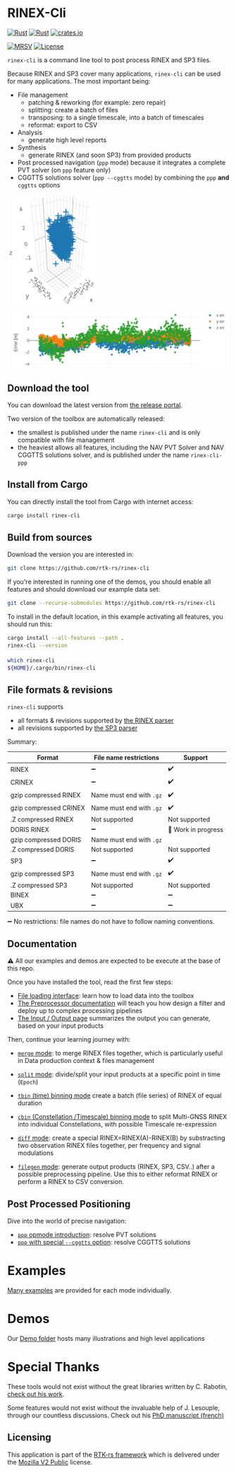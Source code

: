 RINEX-Cli
=========

[![Rust](https://github.com/rtk-rs/rinex-cli/actions/workflows/rust.yml/badge.svg)](https://github.com/rtk-rs/rinex-cli/actions/workflows/rust.yml)
[![Rust](https://github.com/rtk-rs/rinex-cli/actions/workflows/daily.yml/badge.svg)](https://github.com/rtk-rs/rinex-cli/actions/workflows/daily.yml)
[![crates.io](https://img.shields.io/crates/v/rinex-cli.svg)](https://crates.io/crates/rinex-cli)

[![MRSV](https://img.shields.io/badge/MSRV-1.81.0-orange?style=for-the-badge)](https://github.com/rust-lang/rust/releases/tag/1.81.0)
[![License](https://img.shields.io/badge/license-MPL_2.0-orange?style=for-the-badge&logo=mozilla)](https://github.com/rtk-rs/rinex-cli/blob/main/LICENSE)

`rinex-cli` is a command line tool to post process RINEX and SP3 files.

Because RINEX and SP3 cover many applications, `rinex-cli` can be used for many applications. 
The most important being:

- File management
  - patching & reworking (for example: zero repair)
  - splitting: create a batch of files
  - transposing: to a single timescale, into a batch of timescales
  - reformat: export to CSV
- Analysis 
  - generate high level reports
- Synthesis
  - generate RINEX (and soon SP3) from provided products
- Post processed navigation (`ppp` mode) because it integrates a complete
PVT solver (on `ppp` feature only)
- CGGTTS solutions solver (`ppp --cggtts` mode) by combining the `ppp` **and** `cggtts` options

<img src="plots/errors-3d.png" alt="3D Errors" style="display: inline-block; width=100px" />
<img src="plots/errors-coords.png" alt="3D Errors" style="display: inline-block; width=100px" />

## Download the tool

You can download the latest version from [the release portal](https://github.com/rtk-rs/rinex-cli/releases).

Two version of the toolbox are automatically released:

* the smallest is published under the name `rinex-cli` and is only compatible with file management
* the heaviest allows all features, including the NAV PVT Solver and NAV CGGTTS solutions solver, and is published
under the name `rinex-cli-ppp`

## Install from Cargo

You can directly install the tool from Cargo with internet access:

```bash
cargo install rinex-cli
```

## Build from sources

Download the version you are interested in:

```bash
git clone https://github.com/rtk-rs/rinex-cli
```

If you're interested in running one of the demos, you should enable all features
and should download our example data set:

```bash
git clone --recurse-submodules https://github.com/rtk-rs/rinex-cli
```

To install in the default location, in this example activating all features,
you should run this:

```bash
cargo install --all-features --path .
rinex-cli --version

which rinex-cli
${HOME}/.cargo/bin/rinex-cli
```

## File formats & revisions

`rinex-cli` supports 

- all formats & revisions supported by [the RINEX parser](https://github.com/rtk-rs/rinex)
- all revisions supported by [the SP3 parser](https://github.com/rtk-rs/sp3)

Summary:

| Format                 | File name restrictions            |    Support                         |
|------------------------|-----------------------------------|------------------------------------|
| RINEX                  | :heavy_minus_sign:                | :heavy_check_mark:                 |
| CRINEX                 | :heavy_minus_sign:                | :heavy_check_mark:                 | 
| gzip compressed RINEX  | Name must end with `.gz`          | :heavy_check_mark:                 | 
| gzip compressed CRINEX | Name must end with `.gz`          | :heavy_check_mark:                 | 
| .Z compressed RINEX    | Not supported                     | Not supported                      |
| DORIS RINEX            | :heavy_minus_sign:                | :construction: Work in progress    |
| gzip compressed DORIS  | Name must end with `.gz`          | 
| .Z compressed DORIS    | Not supported                     | Not supported                      |
| SP3                    | :heavy_minus_sign:                | :heavy_check_mark:                 | 
| gzip compressed SP3    | Name must end with `.gz`          | :heavy_check_mark:                 | 
| .Z compressed SP3      | Not supported                     | Not supported                      |
| BINEX                  | :heavy_minus_sign:                | :heavy_minus_sign:                 |
| UBX                    | :heavy_minus_sign:                | :heavy_minus_sign:                 |

:heavy_minus_sign: No restrictions: file names do not have to follow naming conventions.  

## Documentation

:warning: All our examples and demos are expected to be execute at the base of this repo.

Once you have installed the tool, read the first few steps:

- [File loading interface](./documentation/FileLoading.md): learn how to load data into the toolbox
- [The Preprocessor documentation](./documentation/Preprocessor.md) will teach you
how design a filter and deploy up to complex processing pipelines
- [The Input / Output page](./documentation/InputOutput.md) summarizes the output you can
generate, based on your input products

Then, continue your learning journey with:

- [`merge` mode](./documentation/Merge.md): to merge RINEX files together,
which is particularly useful in Data production context & files management

- [`split` mode](./documentation/Split.md): divide/split your input products at a specific point in time (`Epoch`)

- [`tbin` (time) binning mode](./documentation/TBin.md) create a batch (file series) of RINEX of equal duration

- [`cbin` (Constellation /Timescale) binning mode](./demos/CBIN.md) to split Multi-GNSS RINEX into individual
Constellations, with possible Timescale re-expression

- [`diff` mode](./demos/DIFF.md): create a special RINEX=RINEX(A)-RINEX(B)
by substracting two observation RINEX files together, per frequency and signal modulations

- [`filegen` mode](./documentation/Filegen.md): generate output products (RINEX, SP3, CSV..)
after a possible preprocessing pipeline. Use this to either reformat RINEX or perform a RINEX to CSV conversion.

## Post Processed Positioning

Dive into the world of precise navigation:

- [`ppp` opmode introduction](./documentation/PPP.md): resolve PVT solutions
- [`ppp` with special `--cggtts` option](./documentation/CGGTTS.md): resolve CGGTTS solutions

Examples
========

[Many examples](./examples/README.md) are provided for each mode individually.

Demos
=====

Our [Demo folder](./demos) hosts many illustrations and high level applications

Special Thanks
==============

These tools would not exist without the great libraries written by C. Rabotin, 
[check out his work](https://github.com/nyx-space).  

Some features would not exist without the invaluable help of J. Lesouple, through
our countless discussions. Check out his 
[PhD manuscript (french)](http://perso.recherche.enac.fr/~julien.lesouple/fr/publication/thesis/THESIS.pdf?fbclid=IwAR3WlHm0eP7ygRzywbL07Ig-JawvsdCEdvz1umJJaRRXVO265J9cp931YyI)

## Licensing

This application is part of the [RTK-rs framework](https://github.com/rtk-rs) which
is delivered under the [Mozilla V2 Public](https://www.mozilla.org/en-US/MPL/2.0) license.
